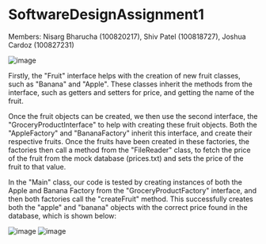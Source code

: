# SoftwareDesignAssignment1

Members: Nisarg Bharucha (100820217), Shiv Patel (100818727), Joshua Cardoz (100827231)

![image](https://github.com/Vromaniac/SoftwareDesignAssignment1/assets/115129648/cf451f65-9bdb-468a-a609-0cdfda094d14)

 
Firstly, the "Fruit" interface helps with the creation of new fruit classes, such as "Banana" and "Apple". These classes inherit the methods from the interface, such as getters and setters for price, and getting the name of the fruit. 

Once the fruit objects can be created, we then use the second interface, the "GroceryProductInterface" to help with creating these fruit objects. Both the "AppleFactory" and "BananaFactory" inherit this interface, and create their respective fruits. Once the fruits have been created in these factories, the factories then call a method from the "FileReader" class, to fetch the price of the fruit from the mock database (prices.txt) and sets the price of the fruit to that value.

In the "Main" class, our code is tested by creating instances of both the Apple and Banana Factory from the "GroceryProductFactory" interface, and then both factories call the "createFruit" method. This successfully creates both the "apple" and "banana" objects with the correct price found in the database, which is shown below: 

![image](https://github.com/Vromaniac/SoftwareDesignAssignment1/assets/115129648/dbfc8e71-fd14-4765-8e26-ab01376fb96f)
![image](https://github.com/Vromaniac/SoftwareDesignAssignment1/assets/115129648/7594693b-328e-4149-beef-60e28c6612ea)



